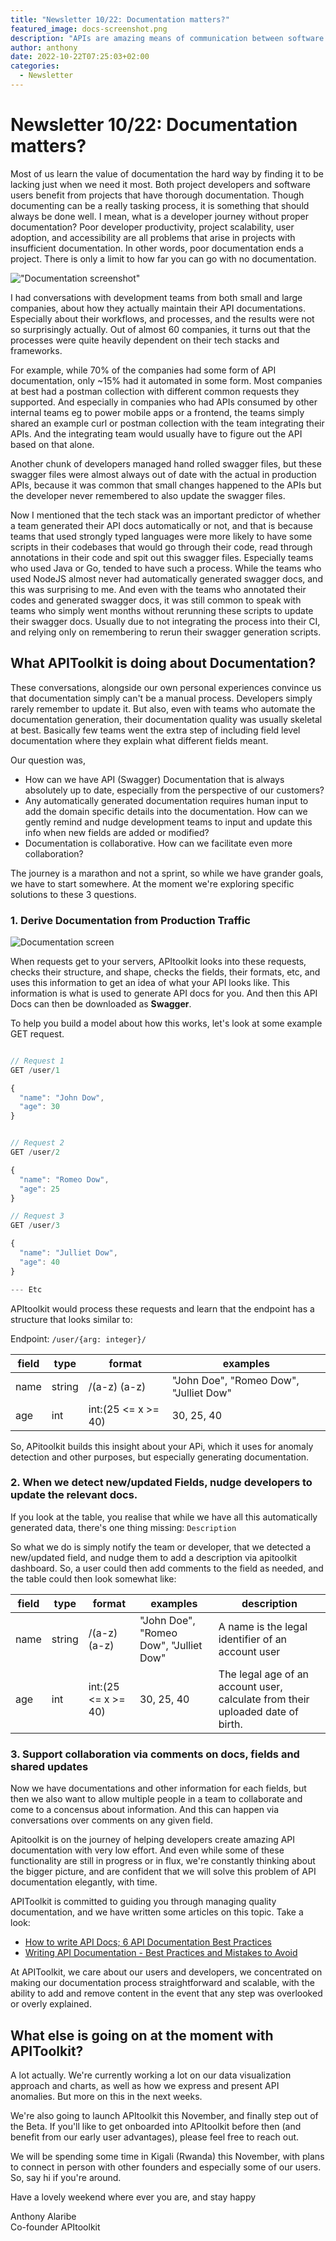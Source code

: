 ```yaml
---
title: "Newsletter 10/22: Documentation matters?"
featured_image: docs-screenshot.png
description: "APIs are amazing means of communication between software systems. Learn about the different types of APIs used on the web"
author: anthony 
date: 2022-10-22T07:25:03+02:00
categories:
  - Newsletter 
---
```


# Newsletter 10/22: Documentation matters?

Most of us learn the value of documentation the hard way by finding it to be lacking just when we need it most. Both project developers and software users benefit from projects that have thorough documentation. Though documenting can be a really tasking process, it is something that should always be done well. I mean, what is a developer journey without proper documentation? Poor developer productivity, project scalability, user adoption, and accessibility are all problems that arise in projects with insufficient documentation. In other words, poor documentation ends a project. There is only a limit to how far you can go with no documentation.

<!-- We discovered the effectiveness of documentation in predicting teams' adoption of technical practices. The technological capabilities of the system, including observability, continuous testing, and deployment automation, are expected to advance as a result of these practices. -->

!["Documentation screenshot"](https://apitoolkit.io/blog/updates-october-2022/docs-screenshot.png "APIToolkit documentation feature")

I had conversations with development teams from both small and large companies, about how they actually maintain their API documentations. Especially about their workflows, and processes, and the results were not so surprisingly actually. Out of almost 60 companies, it turns out that the processes were quite heavily dependent on their tech stacks and frameworks. 

For example, while 70% of the companies had some form of API documentation, only ~15% had it automated in some form. Most companies at best had a postman collection with different common requests they supported. And especially in companies who had APIs consumed by other internal teams eg to power mobile apps or a frontend, the teams simply shared an example curl or postman collection with the team integrating their APIs.  And the integrating team would usually have to figure out the API based on that alone. 

Another chunk of developers managed hand rolled swagger files, but these swagger files were almost always out of date with the actual in production APIs, because it was common that small changes happened to the APIs but the developer never remembered to also update the swagger files.

Now I mentioned that the tech stack was an important predictor of whether a team generated their API docs automatically or not, and that is because teams that used strongly typed languages were more likely to have some scripts in their codebases that would go through their code, read through annotations in their code and spit out this swagger files. Especially teams who used Java or Go, tended to have such a process. While the teams who used NodeJS almost never had automatically generated swagger docs, and this was surprising to me. And even with the teams who annotated their codes and generated swagger docs, it was still common to speak with teams who simply went months without rerunning these scripts to update their swagger docs. Usually due to not integrating the process into their CI, and relying only on remembering to rerun their swagger generation scripts.


## What APIToolkit is doing about Documentation?

These conversations, alongside our own personal experiences convince us that documentation simply can't be a manual process. Developers simply rarely remember to update it. But also, even with teams who automate the documentation generation, their documentation quality was usually skeletal at best. Basically few teams went the extra step of including field level documentation where they explain what different fields meant. 


Our question was, 
- How can we have API (Swagger) Documentation that is always absolutely up to date, especially from the perspective of our customers? 
- Any automatically generated documentation requires human input to add the domain specific details into the documentation. How can we gently remind and nudge development teams to input and update this info when new fields are added or modified?
- Documentation is collaborative. How can we facilitate even more collaboration?


The journey is a marathon and not a sprint, so while we have grander goals, we have to start somewhere. At the moment we're exploring specific solutions to these 3 questions.


### 1. Derive Documentation from Production Traffic

![Documentation screen](https://apitoolkit.io/field_documentation.png "Documentation screen")

When requests get to your servers, APItoolkit looks into these requests, checks their structure, and shape, checks the fields, their formats, etc, and uses this information to get an idea of what your API looks like. This information is what is used to generate API docs for you. And then this API Docs can then be downloaded as **Swagger**.

To help you build a model about how this works, let's look at some example GET request.

``` js 

// Request 1
GET /user/1 

{
  "name": "John Dow",
  "age": 30
}


// Request 2
GET /user/2

{
  "name": "Romeo Dow",
  "age": 25
}

// Request 3
GET /user/3 

{
  "name": "Julliet Dow",
  "age": 40
}

--- Etc
```

APItoolkit would process these requests and learn that the endpoint has a structure that looks similar to:

Endpoint: `/user/{arg: integer}/`

| field   | type     | format      | examples|
|---      | ----     |  ---        | ---      |
| name    | string   | /(a-z) (a-z)| "John Doe", "Romeo Dow", "Julliet Dow"|
| age     | int      | int:(25 <= x >= 40)        | 30, 25, 40|

So, APitoolkit builds this insight about your APi, which it uses for anomaly detection and other purposes, but especially generating documentation.

### 2. When we detect new/updated Fields, nudge developers to update the relevant docs.

If you look at the table, you realise that while we have all this automatically generated data, there's one thing missing: `Description`

So what we do is simply notify the team or developer, that we detected a new/updated field, and nudge them to add a description via apitoolkit dashboard.  So, a user could then add comments to the field as needed, and the table could then look somewhat like:

| field   | type     | format      | examples| description |
|---      | ----     |  ---        | ---      | ---        |
| name    | string   | /(a-z) (a-z)| "John Doe", "Romeo Dow", "Julliet Dow"| A name is the legal identifier of an account user |
| age     | int      | int:(25 <= x >= 40) | 30, 25, 40| The legal age of an account user, calculate from their uploaded date of birth. |


### 3. Support collaboration via comments on docs, fields and shared updates

Now we have documentations and other information for each fields, but then we also want to allow multiple people in a team to collaborate and come to a concensus about information. And this can happen via conversations over comments on any given field.


Apitoolkit is on the journey of helping developers create amazing API documentation with very low effort. And even while some of these functionality are still in progress or in flux, we're constantly thinking about the bigger picture, and are confident that we will solve this problem of API documentation elegantly, with time.

APIToolkit is committed to guiding you through managing quality documentation, and we have written some articles on this topic. Take a look:
- [How to write API Docs; 6 API Documentation Best Practices](https://apitoolkit.io/blog/how-to-write-api-docs/)
- [Writing API Documentation - Best Practices and Mistakes to Avoid](https://apitoolkit.io/blog/writing-api-documentation)

At APIToolkit, we care about our users and developers, we concentrated on making our documentation process straightforward and scalable, with the ability to add and remove content in the event that any step was overlooked or overly explained.


## What else is going on at the moment with APIToolkit?

A lot actually. We're currently working a lot on our data visualization approach and charts, as well as how we express and present API anomalies. But more on this in the next weeks. 

We're also going to launch APItoolkit this November, and finally step out of the Beta. If you'll like to get onboarded into APItoolkit before then (and benefit from our early user advantages), please feel free to reach out.

We will be spending some time in Kigali (Rwanda) this November, with plans to connect in person with other founders and especially some of our users. So, say hi if you're around.

Have a lovely weekend where ever you are, and stay happy

Anthony Alaribe<br/> 
Co-founder APItoolkit
